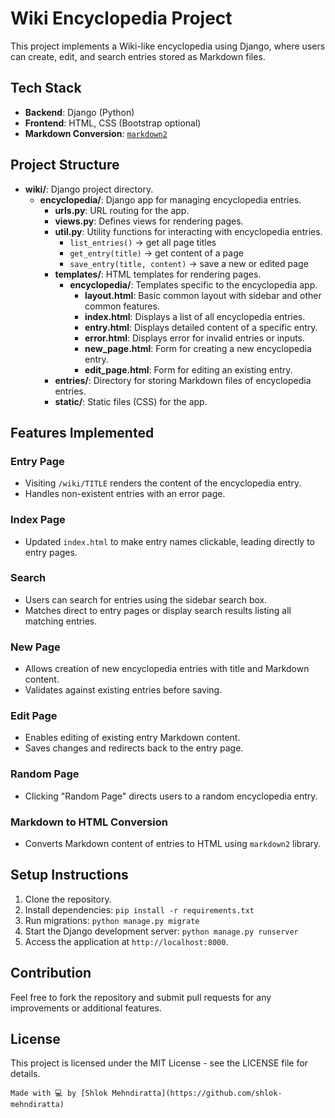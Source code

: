 # Wiki Encyclopedia Project

This project implements a Wiki-like encyclopedia using Django, where users can create, edit, and search entries stored as Markdown files.

## Tech Stack

- **Backend**: Django (Python)
- **Frontend**: HTML, CSS (Bootstrap optional)
- **Markdown Conversion**: [`markdown2`](https://github.com/trentm/python-markdown2)


## Project Structure

- **wiki/**: Django project directory.
  - **encyclopedia/**: Django app for managing encyclopedia entries.
    - **urls.py**: URL routing for the app.
    - **views.py**: Defines views for rendering pages.
    - **util.py**: Utility functions for interacting with encyclopedia entries.
        - `list_entries()` → get all page titles
        - `get_entry(title)` → get content of a page
        - `save_entry(title, content)` → save a new or edited page
    - **templates/**: HTML templates for rendering pages.
      - **encyclopedia/**: Templates specific to the encyclopedia app.
        - **layout.html**: Basic common layout with sidebar and other common features.
        - **index.html**: Displays a list of all encyclopedia entries.
        - **entry.html**: Displays detailed content of a specific entry.
        - **error.html**: Displays error for invalid entries or inputs.
        - **new_page.html**: Form for creating a new encyclopedia entry.
        - **edit_page.html**: Form for editing an existing entry.
    - **entries/**: Directory for storing Markdown files of encyclopedia entries.
    - **static/**: Static files (CSS) for the app.

## Features Implemented

### Entry Page
- Visiting `/wiki/TITLE` renders the content of the encyclopedia entry.
- Handles non-existent entries with an error page.

### Index Page
- Updated `index.html` to make entry names clickable, leading directly to entry pages.

### Search
- Users can search for entries using the sidebar search box.
- Matches direct to entry pages or display search results listing all matching entries.

### New Page
- Allows creation of new encyclopedia entries with title and Markdown content.
- Validates against existing entries before saving.

### Edit Page
- Enables editing of existing entry Markdown content.
- Saves changes and redirects back to the entry page.

### Random Page
- Clicking "Random Page" directs users to a random encyclopedia entry.

### Markdown to HTML Conversion
- Converts Markdown content of entries to HTML using `markdown2` library.

## Setup Instructions

1. Clone the repository.
2. Install dependencies:
```pip install -r requirements.txt```
3. Run migrations:
```python manage.py migrate```
4. Start the Django development server:
```python manage.py runserver```
5. Access the application at `http://localhost:8000`.

## Contribution

Feel free to fork the repository and submit pull requests for any improvements or additional features.

## License

This project is licensed under the MIT License - see the LICENSE file for details.


``Made with 💻 by [Shlok Mehndiratta](https://github.com/shlok-mehndiratta)``
